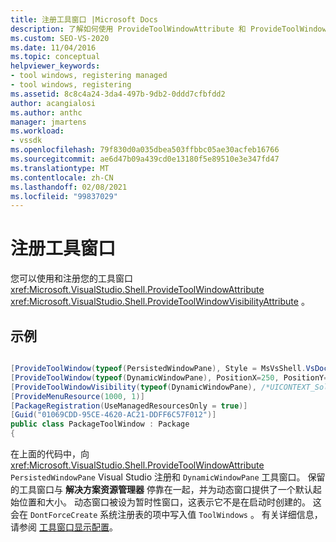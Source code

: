 ```yaml
---
title: 注册工具窗口 |Microsoft Docs
description: 了解如何使用 ProvideToolWindowAttribute 和 ProvideToolWindowVisibilityAttribute 将工具窗口注册到 Visual Studio。
ms.custom: SEO-VS-2020
ms.date: 11/04/2016
ms.topic: conceptual
helpviewer_keywords:
- tool windows, registering managed
- tool windows, registering
ms.assetid: 8c8c4a24-3da4-497b-9db2-0ddd7cfbfdd2
author: acangialosi
ms.author: anthc
manager: jmartens
ms.workload:
- vssdk
ms.openlocfilehash: 79f830d0a035dbea503ffbbc05ae30acfeb16766
ms.sourcegitcommit: ae6d47b09a439cd0e13180f5e89510e3e347fd47
ms.translationtype: MT
ms.contentlocale: zh-CN
ms.lasthandoff: 02/08/2021
ms.locfileid: "99837029"
---
```

# <a name="register-a-tool-window"></a>注册工具窗口
您可以使用和注册您的工具窗口 <xref:Microsoft.VisualStudio.Shell.ProvideToolWindowAttribute>  <xref:Microsoft.VisualStudio.Shell.ProvideToolWindowVisibilityAttribute> 。

## <a name="example"></a>示例

```csharp

[ProvideToolWindow(typeof(PersistedWindowPane), Style = MsVsShell.VsDockStyle.Tabbed, Window = "3ae79031-e1bc-11d0-8f78-00a0c9110057")]
[ProvideToolWindow(typeof(DynamicWindowPane), PositionX=250, PositionY=250, Width=160, Height=180, Transient=true)]
[ProvideToolWindowVisibility(typeof(DynamicWindowPane), /*UICONTEXT_SolutionExists*/"f1536ef8-92ec-443c-9ed7-fdadf150da82")]
[ProvideMenuResource(1000, 1)]
[PackageRegistration(UseManagedResourcesOnly = true)]
[Guid("01069CDD-95CE-4620-AC21-DDFF6C57F012")]
public class PackageToolWindow : Package
{
```

 在上面的代码中，向 <xref:Microsoft.VisualStudio.Shell.ProvideToolWindowAttribute> `PersistedWindowPane` Visual Studio 注册和 `DynamicWindowPane` 工具窗口。 保留的工具窗口与 **解决方案资源管理器** 停靠在一起，并为动态窗口提供了一个默认起始位置和大小。 动态窗口被设为暂时性窗口，这表示它不是在启动时创建的。 这会在 `DontForceCreate` 系统注册表的项中写入值 `ToolWindows` 。 有关详细信息，请参阅 [工具窗口显示配置](/previous-versions/visualstudio/visual-studio-2015/extensibility/tool-window-display-configuration?preserve-view=true&view=vs-2015)。